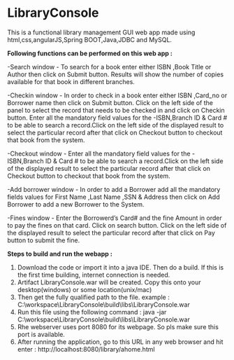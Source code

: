 # LibraryConsole

This is a functional library management GUI web app made using html,css,angularJS,Spring BOOT,Java,JDBC and MySQL.

**Following functions can be performed on this web app :**

-Search window - To search for a book enter either ISBN  ,Book Title or Author then click on Submit button. Results will show the number of copies available for that book in different branches.

-Checkin  window - In order to check in a book enter either ISBN  ,Card_no or Borrower name then click on Submit button.
Click on the left side of the panel to select the record that needs to be checked in and click on Checkin button.
Enter all the mandatory field values for the -ISBN,Branch ID & Card # to be able to search a record.Click on the left side of the displayed result  to select the particular record after that click on Checkout button to checkout that book from the system.

-Checkout  window - Enter all the mandatory field values for the -ISBN,Branch ID & Card # to be able to search a record.Click on the left side of the displayed result  to select the particular record after that click on Checkout button to checkout that book from the system.

-Add borrower window - In order to add a Borrower add all the mandatory fields values for First Name ,Last Name ,SSN & Address then click on Add Borrower to add a new Borrower to the System.

-Fines window - Enter the Borrowerd’s Card# and the fine Amount in order to pay the fines on that card. Click on search button. Click on the left side of the displayed result  to select the particular record after that click on Pay button to submit the fine.


**Steps to build and run the webapp :**

1) Download the code or import  it into a java IDE. Then do a build. If this is the first time building, internet connection is needed.
2) Artifact LibraryConsole.war will be created. Copy this onto your desktop(windows) or some location(unix/mac)
3) Then get the fully qualified path to the file. example : C:\workspace\LibraryConsole\build\libs\LibraryConsole.war
4) Run this file using the following command : java -jar C:\workspace\LibraryConsole\build\libs\LibraryConsole.war
5) Rhe webserver uses port 8080 for its webpage. So pls make sure this port is available.
6) After running the application, go to this URL in any web browser and hit enter : http://localhost:8080/library/ahome.html


